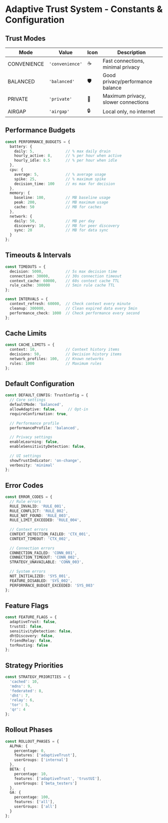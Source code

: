 # Adaptive Trust System - Constants & Configuration

## Trust Modes

| Mode | Value | Icon | Description |
|------|-------|------|-------------|
| CONVENIENCE | `'convenience'` | ☕ | Fast connections, minimal privacy |
| BALANCED | `'balanced'` | 🛡️ | Good privacy/performance balance |
| PRIVATE | `'private'` | 🏰 | Maximum privacy, slower connections |
| AIRGAP | `'airgap'` | 🔒 | Local only, no internet |

## Performance Budgets

```typescript
const PERFORMANCE_BUDGETS = {
  battery: {
    daily: 5,              // % max daily drain
    hourly_active: 8,      // % per hour when active
    hourly_idle: 0.5       // % per hour when idle
  },
  cpu: {
    average: 5,            // % average usage
    spike: 25,             // % maximum spike
    decision_time: 100     // ms max for decision
  },
  memory: {
    baseline: 100,         // MB baseline usage
    peak: 200,             // MB maximum usage
    cache: 50              // MB for caches
  },
  network: {
    daily: 50,             // MB per day
    discovery: 10,         // MB for peer discovery
    sync: 20               // MB for data sync
  }
};
```

## Timeouts & Intervals

```typescript
const TIMEOUTS = {
  decision: 5000,          // 5s max decision time
  connection: 30000,       // 30s connection timeout
  context_cache: 60000,    // 60s context cache TTL
  rule_cache: 300000       // 5min rule cache TTL
};

const INTERVALS = {
  context_refresh: 60000,  // Check context every minute
  cleanup: 300000,         // Clean expired data every 5min
  performance_check: 1000  // Check performance every second
};
```

## Cache Limits

```typescript
const CACHE_LIMITS = {
  context: 10,             // Context history items
  decisions: 50,           // Decision history items
  network_profiles: 100,   // Known networks
  rules: 1000              // Maximum rules
};
```

## Default Configuration

```typescript
const DEFAULT_CONFIG: TrustConfig = {
  // Core settings
  defaultMode: 'balanced',
  allowAdaptive: false,     // Opt-in
  requireConfirmation: true,
  
  // Performance profile
  performanceProfile: 'balanced',
  
  // Privacy settings
  enableLearning: false,
  enableSensitivityDetection: false,
  
  // UI settings
  showTrustIndicator: 'on-change',
  verbosity: 'minimal'
};
```

## Error Codes

```typescript
const ERROR_CODES = {
  // Rule errors
  RULE_INVALID: 'RULE_001',
  RULE_CONFLICT: 'RULE_002',
  RULE_NOT_FOUND: 'RULE_003',
  RULE_LIMIT_EXCEEDED: 'RULE_004',
  
  // Context errors
  CONTEXT_DETECTION_FAILED: 'CTX_001',
  CONTEXT_TIMEOUT: 'CTX_002',
  
  // Connection errors
  CONNECTION_FAILED: 'CONN_001',
  CONNECTION_TIMEOUT: 'CONN_002',
  STRATEGY_UNAVAILABLE: 'CONN_003',
  
  // System errors
  NOT_INITIALIZED: 'SYS_001',
  FEATURE_DISABLED: 'SYS_002',
  PERFORMANCE_BUDGET_EXCEEDED: 'SYS_003'
};
```

## Feature Flags

```typescript
const FEATURE_FLAGS = {
  adaptiveTrust: false,
  trustUI: false,
  sensitivityDetection: false,
  dhtDiscovery: false,
  friendRelay: false,
  torRouting: false
};
```

## Strategy Priorities

```typescript
const STRATEGY_PRIORITIES = {
  'cached': 10,
  'mdns': 9,
  'federated': 8,
  'dht': 7,
  'relay': 6,
  'tor': 5,
  'qr': 4
};
```

## Rollout Phases

```typescript
const ROLLOUT_PHASES = {
  ALPHA: {
    percentage: 0,
    features: ['adaptiveTrust'],
    userGroups: ['internal']
  },
  BETA: {
    percentage: 10,
    features: ['adaptiveTrust', 'trustUI'],
    userGroups: ['beta_testers']
  },
  GA: {
    percentage: 100,
    features: ['all'],
    userGroups: ['all']
  }
};
```